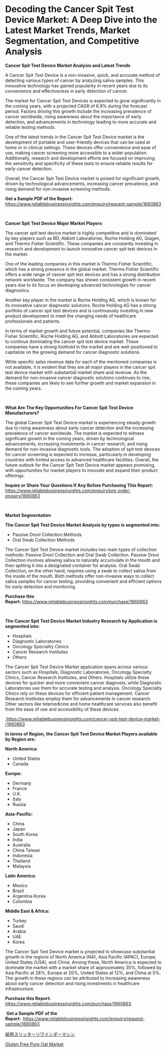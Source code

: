 <p><h1>Decoding the Cancer Spit Test Device Market: A Deep Dive into the Latest Market Trends, Market Segmentation, and Competitive Analysis</h1></p><p><strong>Cancer Spit Test Device Market Analysis and Latest Trends</strong></p>
<p><p>A Cancer Spit Test Device is a non-invasive, quick, and accurate method of detecting various types of cancer by analyzing saliva samples. This innovative technology has gained popularity in recent years due to its convenience and effectiveness in early detection of cancer.</p><p>The market for Cancer Spit Test Devices is expected to grow significantly in the coming years, with a projected CAGR of 6.9% during the forecast period. Factors driving this growth include the increasing prevalence of cancer worldwide, rising awareness about the importance of early detection, and advancements in technology leading to more accurate and reliable testing methods.</p><p>One of the latest trends in the Cancer Spit Test Device market is the development of portable and user-friendly devices that can be used at home or in clinical settings. These devices offer convenience and ease of use, making cancer screening more accessible to a wider population. Additionally, research and development efforts are focused on improving the sensitivity and specificity of these tests to ensure reliable results for early cancer detection.</p><p>Overall, the Cancer Spit Test Device market is poised for significant growth, driven by technological advancements, increasing cancer prevalence, and rising demand for non-invasive screening methods.</p></p>
<p><strong>Get a Sample PDF of the Report:&nbsp;</strong> <a href="https://www.reliablebusinessinsights.com/enquiry/request-sample/1660863">https://www.reliablebusinessinsights.com/enquiry/request-sample/1660863</a></p>
<p>&nbsp;</p>
<p><strong>Cancer Spit Test Device Major Market Players</strong></p>
<p><p>The cancer spit test device market is highly competitive and is dominated by key players such as BD, Abbott Laboratories, Roche Holding AG, Qiagen, and Thermo Fisher Scientific. These companies are constantly investing in research and development to launch innovative cancer spit test devices in the market.</p><p>One of the leading companies in this market is Thermo Fisher Scientific, which has a strong presence in the global market. Thermo Fisher Scientific offers a wide range of cancer spit test devices and has a strong distribution network worldwide. The company has shown consistent growth in recent years due to its focus on developing advanced technologies for cancer diagnostics.</p><p>Another key player in the market is Roche Holding AG, which is known for its innovative cancer diagnostic solutions. Roche Holding AG has a strong portfolio of cancer spit test devices and is continuously investing in new product development to meet the changing needs of healthcare professionals and patients.</p><p>In terms of market growth and future potential, companies like Thermo Fisher Scientific, Roche Holding AG, and Abbott Laboratories are expected to continue dominating the cancer spit test device market. These companies have a strong foothold in the market and are well-positioned to capitalize on the growing demand for cancer diagnostic solutions.</p><p>While specific sales revenue data for each of the mentioned companies is not available, it is evident that they are all major players in the cancer spit test device market with substantial market share and revenue. As the demand for non-invasive cancer diagnostic solutions continues to rise, these companies are likely to see further growth and market expansion in the coming years.</p></p>
<p>&nbsp;</p>
<p><strong>What Are The Key Opportunities For Cancer Spit Test Device Manufacturers?</strong></p>
<p><p>The global Cancer Spit Test Device market is experiencing steady growth due to rising awareness about early cancer detection and the increasing prevalence of cancer worldwide. The market is expected to witness significant growth in the coming years, driven by technological advancements, increasing investments in cancer research, and rising demand for non-invasive diagnostic tools. The adoption of spit test devices for cancer screening is expected to increase, particularly in developing countries with limited access to advanced healthcare facilities. Overall, the future outlook for the Cancer Spit Test Device market appears promising, with opportunities for market players to innovate and expand their product offerings.</p></p>
<p><strong>Inquire or Share Your Questions If Any Before Purchasing This Report:</strong> <a href="https://www.reliablebusinessinsights.com/enquiry/pre-order-enquiry/1660863">https://www.reliablebusinessinsights.com/enquiry/pre-order-enquiry/1660863</a></p>
<p>&nbsp;</p>
<p><strong>Market Segmentation</strong></p>
<p><strong>The Cancer Spit Test Device Market Analysis by types is segmented into:</strong></p>
<p><ul><li>Passive Drool Collection Methods</li><li>Oral Swab Collection Methods</li></ul></p>
<p><p>The Cancer Spit Test Device market includes two main types of collection methods: Passive Drool Collection and Oral Swab Collection. Passive Drool Collection involves allowing saliva to naturally accumulate in the mouth and then spitting it into a designated container for analysis. Oral Swab Collection, on the other hand, requires using a swab to collect saliva from the inside of the mouth. Both methods offer non-invasive ways to collect saliva samples for cancer testing, providing convenient and efficient options for early detection and monitoring.</p></p>
<p><strong>Purchase this Report:&nbsp;</strong><a href="https://www.reliablebusinessinsights.com/purchase/1660863">https://www.reliablebusinessinsights.com/purchase/1660863</a></p>
<p>&nbsp;</p>
<p><strong>The Cancer Spit Test Device Market Industry Research by Application is segmented into:</strong></p>
<p><ul><li>Hospitals</li><li>Diagnostic Laboratories</li><li>Oncology Speciality Clinics</li><li>Cancer Research Institutes</li><li>Others</li></ul></p>
<p><p>The Cancer Spit Test Device Market application spans across various sectors such as Hospitals, Diagnostic Laboratories, Oncology Specialty Clinics, Cancer Research Institutes, and Others. Hospitals utilize these devices for quicker and more convenient cancer diagnosis, while Diagnostic Laboratories use them for accurate testing and analysis. Oncology Specialty Clinics rely on these devices for efficient patient management. Cancer Research Institutes employ them for advancements in cancer research. Other sectors like telemedicine and home healthcare services also benefit from the ease of use and accessibility of these devices.</p></p>
<p><a href="https://www.reliablebusinessinsights.com/cancer-spit-test-device-market-r1660863">&nbsp;https://www.reliablebusinessinsights.com/cancer-spit-test-device-market-r1660863</a></p>
<p><strong>In terms of Region, the Cancer Spit Test Device Market Players available by Region are:</strong></p>
<p>
    <p> <strong> North America: </strong>
        <ul>
            <li>United States</li>
            <li>Canada</li>
        </ul>
        </p> 
    <p> <strong> Europe: </strong>
        <ul>
            <li>Germany</li>
            <li>France</li>
            <li>U.K.</li>
            <li>Italy</li>
            <li>Russia</li>
        </ul>
        </p> 
    <p> <strong> Asia-Pacific: </strong>
        <ul>
            <li>China</li>
            <li>Japan</li>
            <li>South Korea</li>
            <li>India</li>
            <li>Australia</li>
            <li>China Taiwan</li>
            <li>Indonesia</li>
            <li>Thailand</li>
            <li>Malaysia</li>
        </ul>
        </p> 
    <p> <strong> Latin America: </strong>
        <ul>
            <li>Mexico</li>
            <li>Brazil</li>
            <li>Argentina Korea</li>
            <li>Colombia</li>
        </ul>
        </p> 
    <p> <strong> Middle East & Africa: </strong>
        <ul>
            <li>Turkey</li>
            <li>Saudi</li>
            <li>Arabia</li>
            <li>UAE</li>
            <li>Korea</li>
        </ul>
    </p>
    </p>
<p><p>The Cancer Spit Test Device market is projected to showcase substantial growth in the regions of North America (NA), Asia Pacific (APAC), Europe, United States (USA), and China. Among these, North America is expected to dominate the market with a market share of approximately 35%, followed by Asia Pacific at 28%, Europe at 20%, United States at 12%, and China at 5%. The growth in these regions can be attributed to increasing awareness about early cancer detection and rising investments in healthcare infrastructure.</p></p>
<p><strong>Purchase this Report: </strong><a href="https://www.reliablebusinessinsights.com/purchase/1660863">https://www.reliablebusinessinsights.com/purchase/1660863</a></p>
<p>&nbsp;<strong>Get a Sample PDF of the Report:&nbsp;&nbsp;</strong><a href="https://www.reliablebusinessinsights.com/enquiry/request-sample/1660863">https://www.reliablebusinessinsights.com/enquiry/request-sample/1660863</a></p>
<p><strong></strong></p>
<p><p><a href="https://github.com/oqxogxyvqe90775/Market-Research-Report-List-2/blob/main/2945496118066.md">紙用スリッターリワインダーマシン</a></p><p><a href="https://issuu.com/reportprime-2/docs/gluten-free-pure-oat-market-size-20_c9a35fe6bfbcd3">Gluten Free Pure Oat Market</a></p></p>